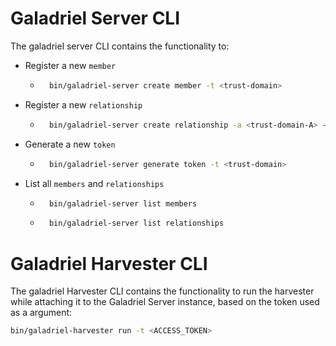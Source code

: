 # Galadriel Server CLI
The galadriel server CLI contains the functionality to:
- Register a new `member`
    - ```bash
        bin/galadriel-server create member -t <trust-domain>
        ```
- Register a new `relationship`
    - ```bash
        bin/galadriel-server create relationship -a <trust-domain-A> -b <trust-domain-B>
        ```
- Generate a new `token`
    - ```bash
        bin/galadriel-server generate token -t <trust-domain>
        ```
- List all `members` and `relationships`
    - ```bash
        bin/galadriel-server list members
        ```
    - ```bash
        bin/galadriel-server list relationships
        ```

# Galadriel Harvester CLI
The galadriel Harvester CLI contains the functionality to run the harvester while attaching it to the Galadriel Server instance, based on the token used as a argument:

```bash
bin/galadriel-harvester run -t <ACCESS_TOKEN>
```